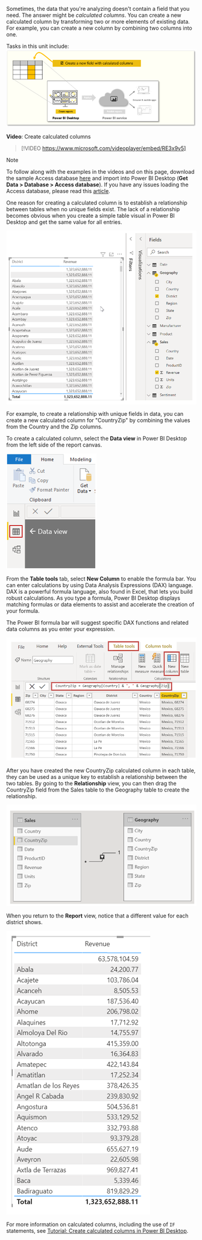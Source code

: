 ﻿Sometimes, the data that you're analyzing doesn't contain a field that you need. The answer might be *calculated columns*. You can create a new calculated column by transforming two or more elements of existing data. For example, you can create a new column by combining two columns into one.

Tasks in this unit include:
![Conceptual graphic of the tasks in this module.](../media/03-power-bi-desktop-overview.png)

**Video**: Create calculated columns
> [!VIDEO https://www.microsoft.com/videoplayer/embed/RE3x9v5]

> [!NOTE]
> To follow along with the examples in the videos and on this page, download the sample Access database [here](https://go.microsoft.com/fwlink/?linkid=2120368/?azure-portal=true) and import into Power BI Desktop (**Get Data > Database > Access database**). If you have any issues loading the Access database, please read this [article](https://go.microsoft.com/fwlink/?linkid=2131277/?azure-portal=true).

One reason for creating a calculated column is to establish a relationship between tables when no unique fields exist. The lack of a relationship becomes obvious when you create a simple table visual in Power BI Desktop and get the same value for all entries.

![Spreadsheet with identical Revenue values in every row.](../media/03-power-bi-desktop-no-relationship.png)

For example, to create a relationship with unique fields in data, you can create a new calculated column for "CountryZip" by combining the values from the Country and the Zip columns.

To create a calculated column, select the **Data view** in Power BI Desktop from the left side of the report canvas.

![Screenshot of the Home tab with the Data view button on the left.](../media/03-power-bi-desktop-data-view.png)

From the **Table tools** tab, select **New Column** to enable the formula bar. You can enter calculations by using Data Analysis Expressions (DAX) language. DAX is a powerful formula language, also found in Excel, that lets you build robust calculations. As you type a formula, Power BI Desktop displays matching formulas or data elements to assist and accelerate the creation of your formula.

The Power BI formula bar will suggest specific DAX functions and related data columns as you enter your expression.

![Screenshot of the New Column button under Column tools.](../media/03-power-bi-desktop-calculate-column.png)

After you have created the new CountryZip calculated column in each table, they can be used as a unique key to establish a relationship between the two tables. By going to the **Relationship** view, you can then drag the CountryZip field from the Sales table to the Geography table to create the relationship.

![Screenshot of graphical relationship between two fields.](../media/03-power-bi-desktop-mapping-fields.png)

When you return to the **Report** view, notice that a different value for each district shows.

![Corrected spreadsheet with correct Revenue values by district.](../media/03-power-bi-desktop-corrected-mapping.png)

For more information on calculated columns, including the use of `IF` statements, see [Tutorial: Create calculated columns in Power BI Desktop](https://docs.microsoft.com/power-bi/desktop-tutorial-create-calculated-columns/?azure-portal=true).
